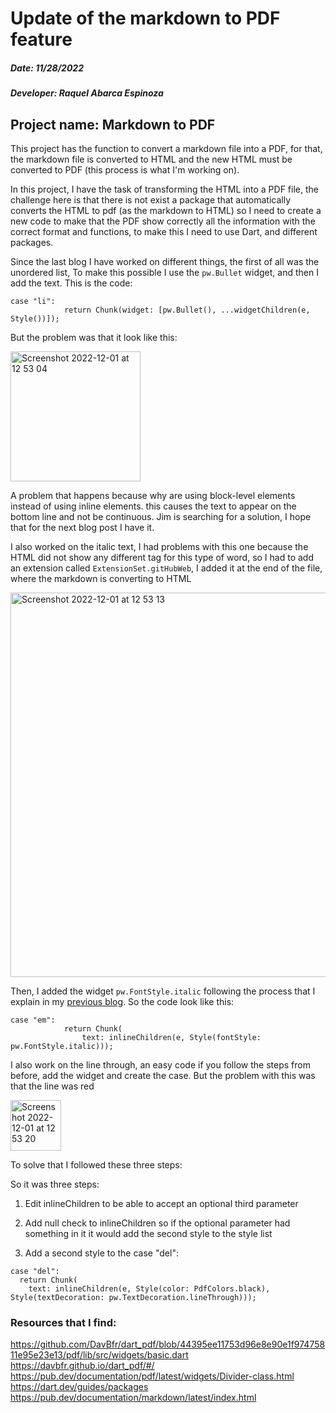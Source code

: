 # Update of the markdown to PDF feature

##### Date: 11/28/2022
##### Developer: Raquel Abarca Espinoza

## Project name: Markdown to PDF

This project has the function to convert a markdown file into a PDF, for that, the markdown file is converted to HTML and the new HTML must be converted to PDF (this process is what I'm working on).

In this project, I have the task of transforming the HTML into a PDF file, the challenge here is that there is not exist a package that automatically converts the HTML to pdf (as the markdown to HTML) so I need to create a new code to make that the PDF show correctly all the information with the correct format and functions, to make this I need to use Dart, and different packages.

Since the last blog I have worked on different things, the first of all was the unordered list, 
To make this possible I use the `pw.Bullet` widget, and then I add the text. 
This is the code:

```
case "li":
            return Chunk(widget: [pw.Bullet(), ...widgetChildren(e, Style())]);
```

But the problem was that it look like this:

<img width="208" alt="Screenshot 2022-12-01 at 12 53 04" src="https://user-images.githubusercontent.com/110420288/205136578-ca16a517-7f3d-493d-9a61-d92b037af7db.png">

A problem that happens because why are using block-level elements instead of using inline elements. this causes the text to appear on the bottom line and not be continuous. Jim is searching for a solution, I hope that for the next blog post I have it.

I also worked on the italic text, I had problems with this one because the HTML did not show any different tag for this type of word, so I had to add an extension called `ExtensionSet.gitHubWeb`, I added it at the end of the file, where the markdown is converting to HTML

<img width="615" alt="Screenshot 2022-12-01 at 12 53 13" src="https://user-images.githubusercontent.com/110420288/205136529-62d04919-9406-498f-8066-7dd9ea51f872.png">

Then, I added the widget `pw.FontStyle.italic` following the process that I explain in my [previous blog](). So the code look like this:

```
case "em":
            return Chunk(
                text: inlineChildren(e, Style(fontStyle: pw.FontStyle.italic)));
```

I also work on the line through, an easy code if you follow the steps from before, add the widget and create the case. But the problem with this was that the line was red

<img width="81" alt="Screenshot 2022-12-01 at 12 53 20" src="https://user-images.githubusercontent.com/110420288/205136627-5e5b1eff-ce1f-4526-afe2-eae00f9ded5b.png">

To solve that I followed these three steps:

So it was three steps:

1. Edit inlineChildren to be able to accept an optional third parameter

2. Add null check to inlineChildren so if the optional parameter had something in it it would add the second style to the style list

3. Add a second style to the case "del":
```
case "del":  
  return Chunk(
    text: inlineChildren(e, Style(color: PdfColors.black), Style(textDecoration: pw.TextDecoration.lineThrough)));
```


### Resources that I find:
https://github.com/DavBfr/dart_pdf/blob/44395ee11753d96e8e90e1f97475811e95e23e13/pdf/lib/src/widgets/basic.dart
https://davbfr.github.io/dart_pdf/#/
https://pub.dev/documentation/pdf/latest/widgets/Divider-class.html
https://dart.dev/guides/packages
https://pub.dev/documentation/markdown/latest/index.html